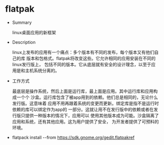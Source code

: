 flatpak
=======

- Summary

    linux桌面应用的新框架

- Description

    linux上发布的应用有一个痛点：多个版本有不同的发布，每个版本又有他们自己的库
    版本和包格式。flatpak将改变这些。它允许相同的应用安装在不同的linux发行版上，
    包括不同的版本。它从底层就有安全的设计理念，以至于应用是和主机系统分离的。

- 工作方式

    最底层是操作系统，然后上面是运行库，最上面是应用。其中运行库和应用构成一个个
    沙盒。运行库包含了被app用到的依赖。他们总是相同的，无论什么发行版。这意味着
    应用不用再跟着系统的变更而更新。绑定库是指不是运行时依赖的库可以绑定作为app的
    一部分。这就让用不在发行版中的依赖或者在发行版只提供一种版本的情况下，应用可以
    使用其他版本成为可能。沙盒隔离了应用和系统，还有其他应用。这为用户提供了安全，
    为开发者提供了可预料的环境。

- flatpack install --from https://sdk.gnome.org/gedit.flatpakref

